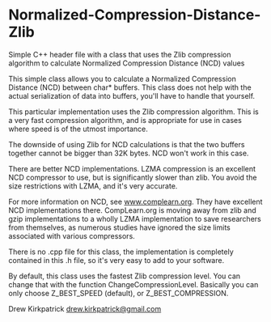 # Normalized-Compression-Distance-Zlib
Simple C++ header file with a class that uses the Zlib compression algorithm to calculate Normalized Compression Distance (NCD) values



 This simple class allows you to calculate a
   Normalized Compression Distance (NCD) between
   char* buffers. This class does not help with the
   actual serialization of data into buffers, you'll
   have to handle that yourself.

   This particular implementation uses the
   Zlib compression algorithm. This is a very
   fast compression algorithm, and is appropriate
   for use in cases where speed is of the utmost
   importance.

   The downside of using Zlib for NCD calculations
   is that the two buffers together cannot be bigger
   than 32K bytes. NCD won't work in this case.

   There are better NCD implementations. LZMA compression
   is an excellent NCD compressor to use, but is
   significantly slower than zlib. You avoid the
   size restrictions with LZMA, and it's very
   accurate.

   For more information on NCD, see www.complearn.org.
   They have excellent NCD implementations there.
   CompLearn.org is moving away from
   zlib and gzip implementations to
   a wholly LZMA implementation to save researchers from
   themselves, as numerous studies have ignored the size
   limits associated with various compressors.

   There is no .cpp file for this class, the
   implementation is completely contained in this
   .h file, so it's very easy to add to your software.

   By default, this class uses the fastest Zlib
   compression level. You can change that with
   the function ChangeCompressionLevel. Basically
   you can only choose Z_BEST_SPEED (default),
   or Z_BEST_COMPRESSION.

   Drew Kirkpatrick
   drew.kirkpatrick@gmail.com
